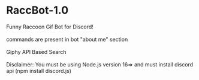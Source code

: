 # RaccBot-1.0
Funny Raccoon Gif Bot for Discord!
<br></br>
commands are present in bot "about me" section
<br></br>
Giphy API Based Search
<br></br>
Disclaimer: You must be using Node.js version 16=> and must install discord api (npm install discord.js)
